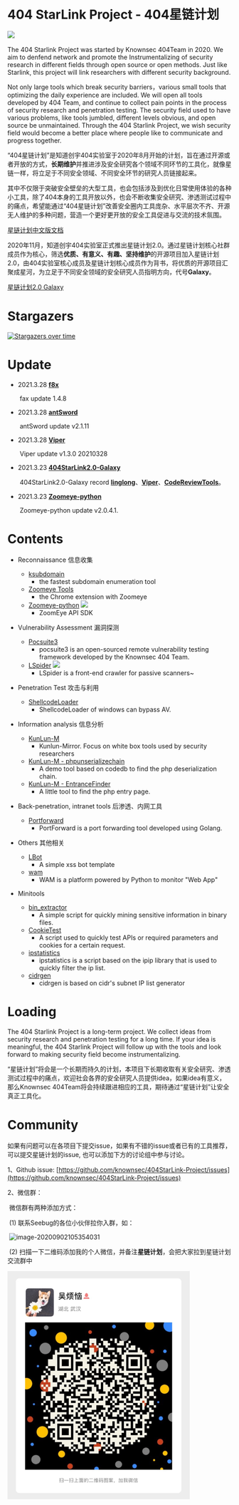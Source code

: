 # 404 StarLink Project - 404星链计划

![](./logo.png)

The  404 Starlink Project was started by Knownsec 404Team in 2020. We aim to denfend network and promote the  Instrumentalizing  of security research in different fields through open source or open methods. Just like Starlink, this project will link researchers with different security background.

Not only large tools which break security barriers，various small tools that optimizing the daily experience are included. We will open all tools developed by 404 Team, and continue to collect pain points in the process of security research and penetration testing.  The security field used to have various problems, like   tools jumbled, different levels obvious, and open source be unmaintained. Through the 404 Starlink Project, we wish security field would become a better place where people like to communicate and progress together.


“404星链计划”是知道创宇404实验室于2020年8月开始的计划，旨在通过开源或者开放的方式，**长期维护**并推进涉及安全研究各个领域不同环节的工具化，就像星链一样，将立足于不同安全领域、不同安全环节的研究人员链接起来。

其中不仅限于突破安全壁垒的大型工具，也会包括涉及到优化日常使用体验的各种小工具，除了404本身的工具开放以外，也会不断收集安全研究、渗透测试过程中的痛点，希望能通过“404星链计划”改善安全圈内工具庞杂、水平层次不齐、开源无人维护的多种问题，营造一个更好更开放的安全工具促进与交流的技术氛围。

[星链计划中文版文档](./README_zh.md)

2020年11月，知道创宇404实验室正式推出星链计划2.0。通过星链计划核心社群成员作为核心，筛选**优质、有意义、有趣、坚持维护**的开源项目加入星链计划2.0，由404实验室核心成员及星链计划核心成员作为背书，将优质的开源项目汇聚成星河，为立足于不同安全领域的安全研究人员指明方向，代号**Galaxy**。

[星链计划2.0 Galaxy](https://github.com/knownsec/404StarLink2.0-Galaxy)

# Stargazers 

[![Stargazers over time](https://starchart.cc/knownsec/404StarLink-Project.svg)](https://starchart.cc/knownsec/404StarLink-Project)



# Update

- 2021.3.28 [**f8x**](https://github.com/ffffffff0x/f8x)

  ​	fax update 1.4.8

- 2021.3.28 [**antSword**](https://github.com/AntSwordProject/antSword)

  ​	antSword update v2.1.11

- 2021.3.28 [**Viper**](https://github.com/FunnyWolf/Viper)

  	​	Viper update v1.3.0 20210328

- 2021.3.23 [**404StarLink2.0-Galaxy**](https://github.com/knownsec/404StarLink2.0-Galaxy)

  	​	404StarLink2.0-Galaxy record [**linglong**](https://github.com/knownsec/404StarLink2.0-Galaxy/blob/master/TOOLS_README.md#linglong-)、[**Viper**](https://github.com/knownsec/404StarLink2.0-Galaxy/blob/master/TOOLS_README.md#viper-)、[**CodeReviewTools**](https://github.com/knownsec/404StarLink2.0-Galaxy/blob/master/TOOLS_README.md#codereviewtools-)。

- 2021.3.23 [**Zoomeye-python**](https://github.com/knownsec/ZoomEye-python)

  	​	Zoomeye-python update v2.0.4.1.

# Contents

- Reconnaissance 信息收集
    * [ksubdomain](https://github.com/knownsec/404StarLink-Project/blob/master/TOOLS_README.md#ksubdomain) 
        * the fastest subdomain enumeration tool
    * [Zoomeye Tools](https://github.com/knownsec/404StarLink-Project/blob/master/TOOLS_README.md#zoomeye-tools)
        * the Chrome extension with Zoomeye
    * [Zoomeye-python](https://github.com/knownsec/404StarLink-Project/blob/master/TOOLS_README.md#zoomeye-python) ![](https://img.shields.io/badge/-New-red) 
        * ZoomEye API SDK
    
- Vulnerability Assessment 漏洞探测
    * [Pocsuite3](https://github.com/knownsec/404StarLink-Project/blob/master/TOOLS_README.md#pocsuite3)
        * pocsuite3 is an open-sourced remote vulnerability testing framework developed by the Knownsec 404 Team.
    * [LSpider](https://github.com/knownsec/404StarLink-Project/blob/master/TOOLS_README.md#lspider) ![](https://img.shields.io/badge/-New-red)
        * LSpider is a front-end crawler for passive scanners~
    
- Penetration Test 攻击与利用
    * [ShellcodeLoader](https://github.com/knownsec/404StarLink-Project/blob/master/TOOLS_README.md#shellcodeloader)
        * ShellcodeLoader of windows can bypass AV.

- Information analysis 信息分析
    * [KunLun-M](https://github.com/knownsec/404StarLink-Project/blob/master/TOOLS_README.md#kunlun-m)
        * Kunlun-Mirror. Focus on white box tools used by security researchers
    * [KunLun-M - phpunserializechain](https://github.com/knownsec/404StarLink-Project/blob/master/TOOLS_README.md#kunlun-m---phpunserializechain)
        * A demo tool based on codedb to find the php deserialization chain.
    * [KunLun-M - EntranceFinder](https://github.com/knownsec/404StarLink-Project/blob/master/TOOLS_README.md#kunlun-m---EntranceFinder)
        * A little tool to find the php entry page.

- Back-penetration, intranet tools  后渗透、内网工具
    * [Portforward](https://github.com/knownsec/404StarLink-Project/blob/master/TOOLS_README.md#portforward)
        * PortForward is a port forwarding tool developed using Golang.

- Others 其他相关
    * [LBot](https://github.com/knownsec/404StarLink-Project/blob/master/TOOLS_README.md#lbot)
        * A simple xss bot template
    * [wam](https://github.com/knownsec/404StarLink-Project/blob/master/TOOLS_README.md#wam)
        * WAM is a platform powered by Python to monitor "Web App"

- Minitools
    * [bin_extractor](https://github.com/knownsec/404StarLink-Project/blob/master/TOOLS_README.md#bin_extractor)
        * A simple script for quickly mining sensitive information in binary files.
    * [CookieTest](https://github.com/knownsec/404StarLink-Project/blob/master/TOOLS_README.md#cookietest)
        * A script used to quickly test APIs or required parameters and cookies for a certain request.
    * [ipstatistics](https://github.com/knownsec/404StarLink-Project/blob/master/TOOLS_README.md#ipstatistics)
        * ipstatistics is a script based on the ipip library that is used to quickly filter the ip list.
    * [cidrgen](https://github.com/knownsec/404StarLink-Project/blob/master/TOOLS_README.md#cidrgen)
        * cidrgen is based on cidr's subnet IP list generator


# Loading

The 404 Starlink Project is a long-term project. We collect ideas from security research and penetration testing for a long time. If your idea is meaningful, the 404 Starlink Project will follow up with the tools and look forward to making security field become instrumentalizing.



“星链计划”将会是一个长期而持久的计划，本项目下长期收取有关安全研究、渗透测试过程中的痛点，欢迎社会各界的安全研究人员提供idea，如果idea有意义，那么Knownsec 404Team将会持续跟进相应的工具，期待通过“星链计划”让安全真正工具化。



# Community

如果有问题可以在各项目下提交issue，如果有不错的issue或者已有的工具推荐，可以提交星链计划的issue, 也可以添加下方的讨论组中参与讨论。

1、Github issue: [https://github.com/knownsec/404StarLink-Project/issues](https://github.com/knownsec/404StarLink-Project/issues)

2、微信群：

​	微信群有两种添加方式：

​	(1) 联系Seebug的各位小伙伴拉你入群，如：

​	![image-20200902105354031](./init1.png)

​	(2) 扫描一下二维码添加我的个人微信，并备注**星链计划**，会把大家拉到星链计划交流群中

<img src="./init2.png" alt="image-20200902105546332" style="zoom:50%;" />